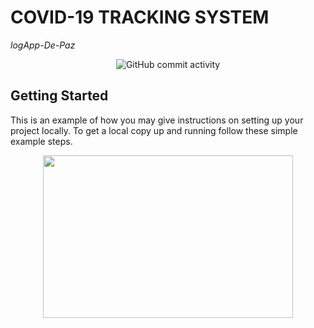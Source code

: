 # COVID-19 TRACKING SYSTEM
*logApp-De-Paz*

<div align="center">
  <img alt="GitHub commit activity" src="https://img.shields.io/github/commit-activity/w/RalphDePaz/logApp-De-Paz?label=Commits&logo=github&logoColor=green&style=for-    the-badge"> 
</div>
  

  
  
[]([https://www.example.com](https://www.facebook.com/johnralph.depaz/))

<!-- GETTING STARTED -->
## Getting Started

This is an example of how you may give instructions on setting up your project locally.
To get a local copy up and running follow these simple example steps.


  
  
<div align="center">
    <img src="https://media.giphy.com/media/dVuyBgq2z5gVBkFtDc/giphy.gif" width="400" height="260" style="display: block; margin: 0 auto""> 
</div>

                                                                                                                                          

